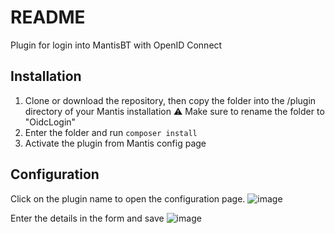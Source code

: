 # README
Plugin for login into MantisBT with OpenID Connect

## Installation
1. Clone or download the repository, then copy the folder into the /plugin directory of your Mantis installation
    ⚠ Make sure to rename the folder to "OidcLogin"
2. Enter the folder and run `composer install`
3. Activate the plugin from Mantis config page

## Configuration
Click on the plugin name to open the configuration page.
![image](https://github.com/DrJest/MantisBT-OidcLogin/assets/4526847/e482c9f0-45d5-4b25-bc43-d33a226ef070)

Enter the details in the form and save
![image](https://github.com/DrJest/MantisBT-OidcLogin/assets/4526847/aea45235-2d8b-49f8-9e1c-8989b377a2e4)
